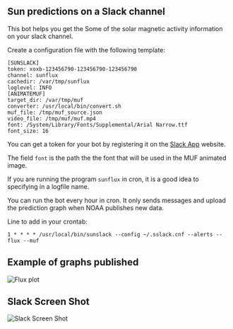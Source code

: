 ## Sun predictions on a Slack channel

This bot helps you get the Some of the solar magnetic activity
information on your slack channel.

Create a configuration file with the following template:

```
[SUNSLACK]
token: xoxb-123456790-123456790-123456790
channel: sunflux
cachedir: /var/tmp/sunflux
loglevel: INFO
[ANIMATEMUF]
target_dir: /var/tmp/muf
converter: /usr/local/bin/convert.sh
muf_file: /tmp/muf_source.json
video_file: /tmp/muf/muf.mp4
font: /System/Library/Fonts/Supplemental/Arial Narrow.ttf
font_size: 16
```

You can get a token for your bot by registering it on the [Slack
App][1] website.

The field `font` is the path the the font that will be used in the MUF
animated image.

If you are running the program `sunflux` in cron, it is a good idea to
specifying in a logfile name.

You can run the bot every hour in cron. It only sends messages and
upload the prediction graph when NOAA publishes new data.

Line to add in your crontab:
```
1 * * * * /usr/local/bin/sunslack --config ~/.sslack.cnf --alerts --flux --muf
```

## Example of graphs published

![Flux plot](misc/flux.png)

## Slack Screen Shot

![Slack Screen Shot](misc/Slack-Screenshot.png)

[1]: https://api.slack.com/apps
